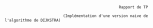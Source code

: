    
                                                       Rapport de TP 
                                           
                              (Implémentation d'une version naive de l'algorithme de DIJKSTRA)
                              
                              